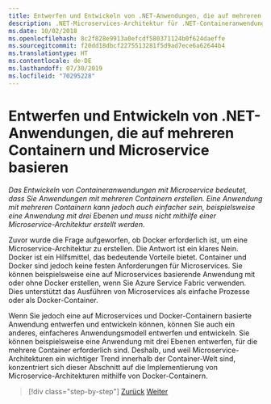 ```yaml
---
title: Entwerfen und Entwickeln von .NET-Anwendungen, die auf mehreren Containern und Microservice basieren
description: .NET-Microservices-Architektur für .NET-Containeranwendungen | Grundlegendes zur externen Architektur für das Entwerfen und Entwickeln von .NET-Anwendungen, die auf mehreren Containern und Microservice basieren
ms.date: 10/02/2018
ms.openlocfilehash: 8c2f828e9913a0efcdf580371124b0f624daeffe
ms.sourcegitcommit: f20dd18dbcf2275513281f5d9ad7ece6a62644b4
ms.translationtype: HT
ms.contentlocale: de-DE
ms.lasthandoff: 07/30/2019
ms.locfileid: "70295228"
---
```

# <a name="designing-and-developing-multi-container-and-microservice-based-net-applications"></a>Entwerfen und Entwickeln von .NET-Anwendungen, die auf mehreren Containern und Microservice basieren

*Das Entwickeln von Containeranwendungen mit Microservice bedeutet, dass Sie Anwendungen mit mehreren Containern erstellen. Eine Anwendung mit mehreren Containern kann jedoch auch einfacher sein, beispielsweise eine Anwendung mit drei Ebenen und muss nicht mithilfe einer Microservice-Architektur erstellt werden.*

Zuvor wurde die Frage aufgeworfen, ob Docker erforderlich ist, um eine Microservice-Architektur zu erstellen. Die Antwort ist ein klares Nein. Docker ist ein Hilfsmittel, das bedeutende Vorteile bietet. Container und Docker sind jedoch keine festen Anforderungen für Microservices. Sie können beispielsweise eine auf Microservices basierende Anwendung mit oder ohne Docker erstellen, wenn Sie Azure Service Fabric verwenden. Dies unterstützt das Ausführen von Microservices als einfache Prozesse oder als Docker-Container.

Wenn Sie jedoch eine auf Microservices und Docker-Containern basierte Anwendung entwerfen und entwickeln können, können Sie auch ein anderes, einfacheres Anwendungsmodell entwerfen und entwickeln. Sie können beispielsweise eine Anwendung mit drei Ebenen entwerfen, für die mehrere Container erforderlich sind. Deshalb, und weil Microservice-Architekturen ein wichtiger Trend innerhalb der Container-Welt sind, konzentriert sich dieser Abschnitt auf die Implementierung von Microservice-Architekturen mithilfe von Docker-Containern.

>[!div class="step-by-step"]
>[Zurück](../docker-application-development-process/docker-app-development-workflow.md)
>[Weiter](microservice-application-design.md)
